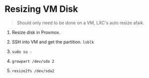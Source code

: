 # Resizing VM Disk
> Should only need to be done on a VM, LXC's auto resize afaik.

1. Resize disk in Proxmox.

2. SSH into VM and get the partition.
`lsblk`

3. `sudo su -`
4. `growpart /dev/sda 2`
5. `resize2fs /dev/sda2`